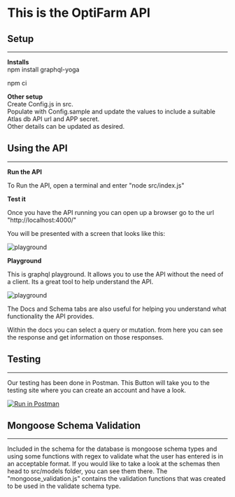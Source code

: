 # This is the OptiFarm API

## Setup

---

**Installs**<br  />
npm install graphql-yoga <br  />

npm ci

**Other setup<br  />**
Create Config.js in src.<br  />
Populate with Config.sample and update the values to include a suitable Atlas db API url and APP secret. </br>Other details can be updated as desired.

## Using the API

---

**Run the API**

To Run the API, open a terminal and enter "node src/index.js"

**Test it**

Once you have the API running you can open up a browser go to the url "http://localhost:4000/"

You will be presented with a screen that looks like this:

![playground](https://cdn.discordapp.com/attachments/694874903584833546/808441264860430336/Screenshot_173.jpg)

**Playground**

This is graphql playground. It allows you to use the API without the need of a client. Its a great tool to help understand the API.

![playground](https://cdn.discordapp.com/attachments/694874903584833546/809758139184447518/Screenshot_186.png)

The Docs and Schema tabs are also useful for helping you understand what functionality the API provides.

Within the docs you can select a query or mutation. from here you can see the response and get information on those responses.

## Testing

---

Our testing has been done in Postman. This Button will take you to the testing site where you can create an account and have a look.

[![Run in Postman](https://run.pstmn.io/button.svg)](https://app.getpostman.com/run-collection/660af285d8dc16ca17e7)

## Mongoose Schema Validation

---

Included in the schema for the database is mongoose schema types and using some functions with regex to validate what the user has entered is in an acceptable format.
If you would like to take a look at the schemas then head to src/models folder, you can see them there. The "mongoose_validation.js" contains the validation functions that was created to be used in the validate schema type.
